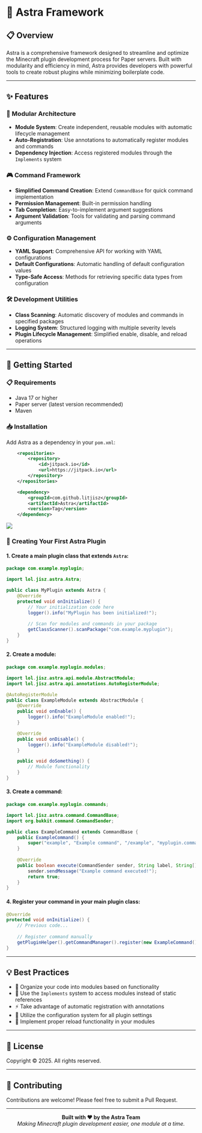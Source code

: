 # 🚀 Astra Framework

## 📋 Overview
Astra is a comprehensive framework designed to streamline and optimize the Minecraft plugin development process for Paper servers. Built with modularity and efficiency in mind, Astra provides developers with powerful tools to create robust plugins while minimizing boilerplate code.

---

## ✨ Features

### 🧩 Modular Architecture
- **Module System**: Create independent, reusable modules with automatic lifecycle management
- **Auto-Registration**: Use annotations to automatically register modules and commands
- **Dependency Injection**: Access registered modules through the `Implements` system

### 🎮 Command Framework
- **Simplified Command Creation**: Extend `CommandBase` for quick command implementation
- **Permission Management**: Built-in permission handling
- **Tab Completion**: Easy-to-implement argument suggestions
- **Argument Validation**: Tools for validating and parsing command arguments

### ⚙️ Configuration Management
- **YAML Support**: Comprehensive API for working with YAML configurations
- **Default Configurations**: Automatic handling of default configuration values
- **Type-Safe Access**: Methods for retrieving specific data types from configuration

### 🛠️ Development Utilities
- **Class Scanning**: Automatic discovery of modules and commands in specified packages
- **Logging System**: Structured logging with multiple severity levels
- **Plugin Lifecycle Management**: Simplified enable, disable, and reload operations

---

## 🚦 Getting Started

### 📋 Requirements
- Java 17 or higher
- Paper server (latest version recommended)
- Maven

### 📥 Installation

Add Astra as a dependency in your `pom.xml`:

```xml
	<repositories>
		<repository>
		    <id>jitpack.io</id>
		    <url>https://jitpack.io</url>
		</repository>
	</repositories>
```
```xml
	<dependency>
	    <groupId>com.github.litjisz</groupId>
	    <artifactId>Astra</artifactId>
	    <version>Tag</version>
	</dependency>
```
[![](https://jitpack.io/v/litjisz/Astra.svg)](https://jitpack.io/#litjisz/Astra)

### 🔨 Creating Your First Astra Plugin

#### 1. Create a main plugin class that extends `Astra`:

```java
package com.example.myplugin;

import lol.jisz.astra.Astra;

public class MyPlugin extends Astra {
    @Override
    protected void onInitialize() {
        // Your initialization code here
        logger().info("MyPlugin has been initialized!");
        
        // Scan for modules and commands in your package
        getClassScanner().scanPackage("com.example.myplugin");
    }
}
```

#### 2. Create a module:

```java
package com.example.myplugin.modules;

import lol.jisz.astra.api.module.AbstractModule;
import lol.jisz.astra.api.annotations.AutoRegisterModule;

@AutoRegisterModule
public class ExampleModule extends AbstractModule {
    @Override
    public void onEnable() {
        logger().info("ExampleModule enabled!");
    }

    @Override
    public void onDisable() {
        logger().info("ExampleModule disabled!");
    }

    public void doSomething() {
        // Module functionality
    }
}
```

#### 3. Create a command:

```java
package com.example.myplugin.commands;

import lol.jisz.astra.command.CommandBase;
import org.bukkit.command.CommandSender;

public class ExampleCommand extends CommandBase {
    public ExampleCommand() {
        super("example", "Example command", "/example", "myplugin.command.example");
    }
    
    @Override
    public boolean execute(CommandSender sender, String label, String[] args) {
        sender.sendMessage("Example command executed!");
        return true;
    }
}
```

#### 4. Register your command in your main plugin class:

```java
@Override
protected void onInitialize() {
    // Previous code...
    
    // Register command manually
    getPluginHelper().getCommandManager().register(new ExampleCommand());
}
```

---

## 💡 Best Practices

- 📁 Organize your code into modules based on functionality
- 🔄 Use the `Implements` system to access modules instead of static references
- ⚡ Take advantage of automatic registration with annotations
- 📝 Utilize the configuration system for all plugin settings
- 🔄 Implement proper reload functionality in your modules

---

## 📜 License

Copyright © 2025. All rights reserved.

---

## 🤝 Contributing

Contributions are welcome! Please feel free to submit a Pull Request.

---

<p align="center">
  <b>Built with ❤️ by the Astra Team</b><br>
  <i>Making Minecraft plugin development easier, one module at a time.</i>
</p>
